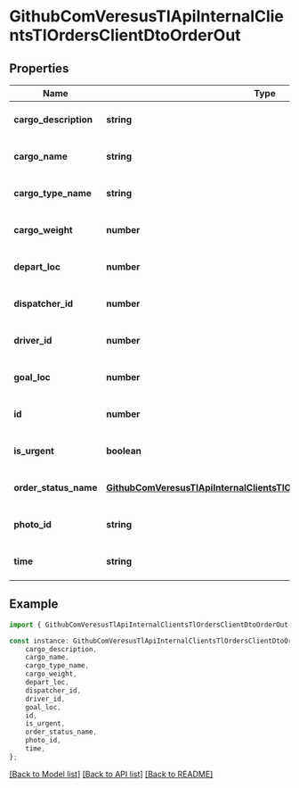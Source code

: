 # GithubComVeresusTlApiInternalClientsTlOrdersClientDtoOrderOut


## Properties

Name | Type | Description | Notes
------------ | ------------- | ------------- | -------------
**cargo_description** | **string** |  | [optional] [default to undefined]
**cargo_name** | **string** |  | [optional] [default to undefined]
**cargo_type_name** | **string** |  | [optional] [default to undefined]
**cargo_weight** | **number** |  | [optional] [default to undefined]
**depart_loc** | **number** |  | [optional] [default to undefined]
**dispatcher_id** | **number** |  | [optional] [default to undefined]
**driver_id** | **number** |  | [optional] [default to undefined]
**goal_loc** | **number** |  | [optional] [default to undefined]
**id** | **number** |  | [optional] [default to undefined]
**is_urgent** | **boolean** |  | [optional] [default to undefined]
**order_status_name** | [**GithubComVeresusTlApiInternalClientsTlOrdersClientDtoOrderOutStatus**](GithubComVeresusTlApiInternalClientsTlOrdersClientDtoOrderOutStatus.md) |  | [optional] [default to undefined]
**photo_id** | **string** |  | [optional] [default to undefined]
**time** | **string** |  | [optional] [default to undefined]

## Example

```typescript
import { GithubComVeresusTlApiInternalClientsTlOrdersClientDtoOrderOut } from './api';

const instance: GithubComVeresusTlApiInternalClientsTlOrdersClientDtoOrderOut = {
    cargo_description,
    cargo_name,
    cargo_type_name,
    cargo_weight,
    depart_loc,
    dispatcher_id,
    driver_id,
    goal_loc,
    id,
    is_urgent,
    order_status_name,
    photo_id,
    time,
};
```

[[Back to Model list]](../README.md#documentation-for-models) [[Back to API list]](../README.md#documentation-for-api-endpoints) [[Back to README]](../README.md)
